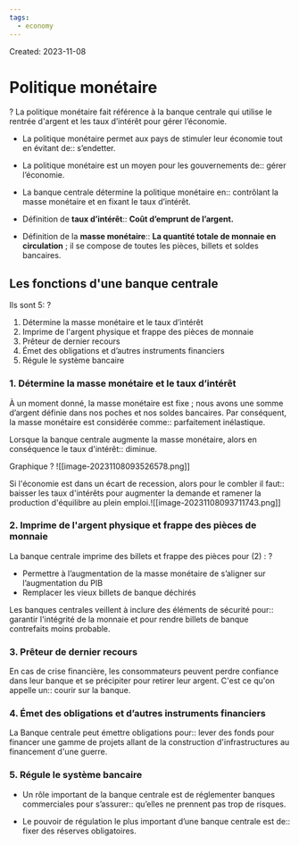```yaml
---
tags:
  - economy
---
```

Created: 2023-11-08

# Politique monétaire
?
La politique monétaire fait référence à la banque centrale qui utilise le rentrée d'argent et les taux d’intérêt pour gérer l’économie.
<!--SR:!2024-04-09,25,130-->

- La politique monétaire permet aux pays de stimuler leur économie tout en évitant de:: s’endetter.
<!--SR:!2024-06-19,123,230-->
- La politique monétaire est un moyen pour les gouvernements de:: gérer l’économie.
<!--SR:!2024-09-23,204,270-->
- La banque centrale détermine la politique monétaire en:: contrôlant la masse monétaire et en fixant le taux d’intérêt.
<!--SR:!2024-04-25,64,210-->

- Définition de **taux d’intérêt**:: **Coût d’emprunt de l’argent.**
<!--SR:!2024-05-11,94,210-->
- Définition de la **masse monétaire**:: **La quantité totale de monnaie en circulation** ; il se compose de toutes les pièces, billets et soldes bancaires.
<!--SR:!2024-04-12,59,170-->


## Les fonctions d'une banque centrale
Ils sont 5:
?
1. Détermine la masse monétaire et le taux d’intérêt
2. Imprime de l'argent physique et frappe des pièces de monnaie
3. Prêteur de dernier recours
4. Émet des obligations et d’autres instruments financiers
5. Régule le système bancaire
<!--SR:!2024-06-23,87,170-->


### 1. Détermine la masse monétaire et le taux d’intérêt
À un moment donné, la masse monétaire est fixe ; nous avons une somme d’argent définie dans nos poches et nos soldes bancaires. Par conséquent, la masse monétaire est considérée comme:: parfaitement inélastique.
<!--SR:!2024-04-10,77,210-->

Lorsque la banque centrale augmente la masse monétaire, alors en conséquence le taux d'intérêt:: diminue.
<!--SR:!2024-07-05,142,250-->
Graphique
?
![[image-20231108093526578.png]]
<!--SR:!2024-04-23,37,210-->

Si l'économie est dans un écart de recession, alors pour le combler il faut:: baisser les taux d'intérêts pour augmenter la demande et ramener la production d'équilibre au plein emploi.![[image-20231108093711743.png]]
<!--SR:!2024-04-07,5,130-->

### 2. Imprime de l'argent physique et frappe des pièces de monnaie
La banque centrale imprime des billets et frappe des pièces pour (2) :
?
- Permettre à l’augmentation de la masse monétaire de s’aligner sur l’augmentation du PIB
- Remplacer les vieux billets de banque déchirés
<!--SR:!2024-04-23,36,170-->

Les banques centrales veillent à inclure des éléments de sécurité pour:: garantir l'intégrité de la monnaie et pour rendre billets de banque contrefaits moins probable.
<!--SR:!2024-06-21,123,230-->

### 3. Prêteur de dernier recours
En cas de crise financière, les consommateurs peuvent perdre confiance dans leur banque et se précipiter pour retirer leur argent. C'est ce qu'on appelle un:: courir sur la banque.
<!--SR:!2024-05-26,117,250-->

### 4. Émet des obligations et d’autres instruments financiers
La Banque centrale peut émettre obligations pour:: lever des fonds pour financer une gamme de projets allant de la construction d'infrastructures au financement d'une guerre.
<!--SR:!2024-05-05,104,250-->

### 5. Régule le système bancaire
- Un rôle important de la banque centrale est de réglementer banques commerciales pour s’assurer:: qu’elles ne prennent pas trop de risques.
<!--SR:!2024-08-08,151,230-->
- Le pouvoir de régulation le plus important d’une banque centrale est de:: fixer des réserves obligatoires.
<!--SR:!2024-04-07,14,130-->
